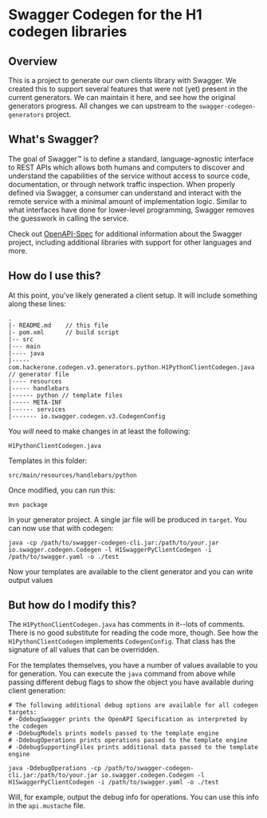 # Swagger Codegen for the H1 codegen libraries

## Overview
This is a project to generate our own clients library with Swagger.  We created this to support several features that were not (yet) present in the current generators. We can maintain it here, and see how the original
generators progress. All changes we can upstream to the `swagger-codegen-generators` project.

## What's Swagger?
The goal of Swagger™ is to define a standard, language-agnostic interface to REST APIs which allows both humans and computers to discover and understand the capabilities of the service without access to source code, documentation, or through network traffic inspection. When properly defined via Swagger, a consumer can understand and interact with the remote service with a minimal amount of implementation logic. Similar to what interfaces have done for lower-level programming, Swagger removes the guesswork in calling the service.


Check out [OpenAPI-Spec](https://github.com/OAI/OpenAPI-Specification) for additional information about the Swagger project, including additional libraries with support for other languages and more. 

## How do I use this?
At this point, you've likely generated a client setup.  It will include something along these lines:

```
.
|- README.md    // this file
|- pom.xml      // build script
|-- src
|--- main
|---- java
|----- com.hackerone.codegen.v3.generators.python.H1PythonClientCodegen.java // generator file
|---- resources
|----- handlebars
|------ python // template files
|----- META-INF
|------ services
|------- io.swagger.codegen.v3.CodegenConfig
```

You _will_ need to make changes in at least the following:

`H1PythonClientCodegen.java`

Templates in this folder:

`src/main/resources/handlebars/python`

Once modified, you can run this:

```
mvn package
```

In your generator project.  A single jar file will be produced in `target`.  You can now use that with codegen:

```
java -cp /path/to/swagger-codegen-cli.jar:/path/to/your.jar io.swagger.codegen.Codegen -l H1SwaggerPyClientCodegen -i /path/to/swagger.yaml -o ./test
```

Now your templates are available to the client generator and you can write output values

## But how do I modify this?
The `H1PythonClientCodegen.java` has comments in it--lots of comments.  There is no good substitute
for reading the code more, though.  See how the `H1PythonClientCodegen` implements `CodegenConfig`.
That class has the signature of all values that can be overridden.

For the templates themselves, you have a number of values available to you for generation.
You can execute the `java` command from above while passing different debug flags to show
the object you have available during client generation:

```
# The following additional debug options are available for all codegen targets:
# -DdebugSwagger prints the OpenAPI Specification as interpreted by the codegen
# -DdebugModels prints models passed to the template engine
# -DdebugOperations prints operations passed to the template engine
# -DdebugSupportingFiles prints additional data passed to the template engine

java -DdebugOperations -cp /path/to/swagger-codegen-cli.jar:/path/to/your.jar io.swagger.codegen.Codegen -l H1SwaggerPyClientCodegen -i /path/to/swagger.yaml -o ./test
```

Will, for example, output the debug info for operations.  You can use this info
in the `api.mustache` file.